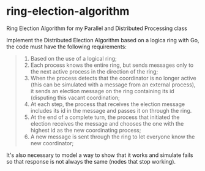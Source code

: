 # ring-election-algorithm
Ring Election Algorithm for my Parallel and Distributed Processing class

Implement the Distributed Election Algorithm based on a logica ring with Go, the code must have the following requirements:
> 1. Based on the use of a logical ring;
> 2. Each process knows the entire ring, but sends messages only to the next active process in the direction of the ring;
> 3. When the process detects that the coordinator is no longer active (this can be simulated with a message from an external process), it sends an election message on the ring containing its id (disputing this vacant coordination;
> 4. At each step, the process that receives the election message includes its id in the message and passes it on through the ring.
> 5. At the end of a complete turn, the process that initiated the election receives the message and chooses the one with the highest id as the new coordinating process;
> 6. A new message is sent through the ring to let everyone know the new coordinator;

It's also necessary to model a way to show that it works and simulate fails so that response is not always the same (nodes that stop working).
